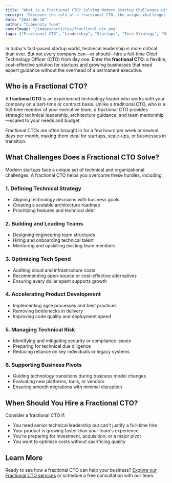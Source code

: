 ```yaml
---
title: "What is a Fractional CTO? Solving Modern Startup Challenges with Flexible Tech Leadership"
excerpt: "Discover the role of a fractional CTO, the unique challenges they solve for startups, and how to leverage expert technical leadership without the full-time cost."
date: "2024-06-10"
author: "Cubeunity Team"
coverImage: "/images/articles/fractional-cto.png"
tags: ["Fractional CTO", "Leadership", "Startups", "Tech Strategy", "Management"]
---
```


In today's fast-paced startup world, technical leadership is more critical than ever. But not every company can—or should—hire a full-time Chief Technology Officer (CTO) from day one. Enter the **fractional CTO**: a flexible, cost-effective solution for startups and growing businesses that need expert guidance without the overhead of a permanent executive.

## Who is a Fractional CTO?

A **fractional CTO** is an experienced technology leader who works with your company on a part-time or contract basis. Unlike a traditional CTO, who is a full-time member of your executive team, a fractional CTO provides strategic technical leadership, architecture guidance, and team mentorship—scaled to your needs and budget.

Fractional CTOs are often brought in for a few hours per week or several days per month, making them ideal for startups, scale-ups, or businesses in transition.

## What Challenges Does a Fractional CTO Solve?

Modern startups face a unique set of technical and organizational challenges. A fractional CTO helps you overcome these hurdles, including:

### 1. **Defining Technical Strategy**
- Aligning technology decisions with business goals
- Creating a scalable architecture roadmap
- Prioritizing features and technical debt

### 2. **Building and Leading Teams**
- Designing engineering team structures
- Hiring and onboarding technical talent
- Mentoring and upskilling existing team members

### 3. **Optimizing Tech Spend**
- Auditing cloud and infrastructure costs
- Recommending open-source or cost-effective alternatives
- Ensuring every dollar spent supports growth

### 4. **Accelerating Product Development**
- Implementing agile processes and best practices
- Removing bottlenecks in delivery
- Improving code quality and deployment speed

### 5. **Managing Technical Risk**
- Identifying and mitigating security or compliance issues
- Preparing for technical due diligence
- Reducing reliance on key individuals or legacy systems

### 6. **Supporting Business Pivots**
- Guiding technology transitions during business model changes
- Evaluating new platforms, tools, or vendors
- Ensuring smooth migrations with minimal disruption

## When Should You Hire a Fractional CTO?

Consider a fractional CTO if:
- You need senior technical leadership but can't justify a full-time hire
- Your product is growing faster than your team's experience
- You're preparing for investment, acquisition, or a major pivot
- You want to optimize costs without sacrificing quality

## Learn More

Ready to see how a fractional CTO can help your business? [Explore our Fractional CTO services](/services/fractional-cto) or schedule a free consultation with our team. 